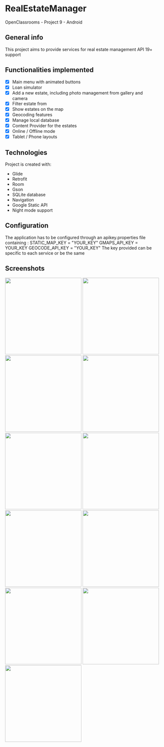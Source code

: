 # RealEstateManager
 OpenClassrooms - Project 9 - Android
  
## General info
This project aims to provide services for real estate management
API 19+ support

## Functionalities implemented

- [X] Main menu with animated buttons
- [X] Loan simulator
- [X] Add a new estate, including photo management from gallery and camera
- [X] Filter estate from 
- [X] Show estates on the map
- [X] Geocoding features
- [X] Manage local database
- [X] Content Provider for the estates
- [X] Online / Offline mode 
- [X] Tablet / Phone layouts
	
## Technologies
Project is created with:
* Glide
* Retrofit
* Room
* Gson
* SQLite database
* Navigation
* Google Static API
* Night mode support

## Configuration
The application has to be configured through an apikey.properties file containing :
STATIC_MAP_KEY  = "YOUR_KEY"
GMAPS_API_KEY   = YOUR_KEY
GEOCODE_API_KEY = "YOUR_KEY"
The key provided can be specific to each service or be the same

## Screenshots
<img src="/screenshots/List.png" width="250"> 
<img src="/screenshots/Detail.png" width="250"> 
<img src="/screenshots/Add.png" width="250"> 
<img src="/screenshots/Map.png" width="250"> 
<img src="/screenshots/List_Landscape_phone.png" width="250"> 
<img src="/screenshots/Loan.png" width="250"> 
<img src="/screenshots/Edit.png" width="250"> 
<img src="/screenshots/Night_List.png" width="250"> 
<img src="/screenshots/Night_List_MapNoInternet.png" width="250"> 
<img src="/screenshots/Night_Detail.png" width="250"> 
<img src="/screenshots/Update_notification.png" width="250"> 

